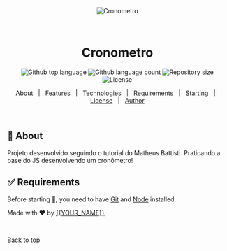 <div align="center" id="top"> 
  <img src="./.github/app.gif" alt="Cronometro" />

  &#xa0;

  <!-- <a href="https://cronometro.netlify.app">Demo</a> -->
</div>

<h1 align="center">Cronometro</h1>

<p align="center">
  <img alt="Github top language" src="https://img.shields.io/github/languages/top/{{andradeleo}}/cronometro?color=56BEB8">

  <img alt="Github language count" src="https://img.shields.io/github/languages/count/{{andradeleo}}/cronometro?color=56BEB8">

  <img alt="Repository size" src="https://img.shields.io/github/repo-size/{{andradeleo}}/cronometro?color=56BEB8">

  <img alt="License" src="https://img.shields.io/github/license/{{andradeleo}}/cronometro?color=56BEB8">

  <!-- <img alt="Github issues" src="https://img.shields.io/github/issues/{{YOUR_GITHUB_USERNAME}}/cronometro?color=56BEB8" /> -->

  <!-- <img alt="Github forks" src="https://img.shields.io/github/forks/{{YOUR_GITHUB_USERNAME}}/cronometro?color=56BEB8" /> -->

  <!-- <img alt="Github stars" src="https://img.shields.io/github/stars/{{YOUR_GITHUB_USERNAME}}/cronometro?color=56BEB8" /> -->
</p>

<!-- Status -->

<!-- <h4 align="center"> 
	🚧  Cronometro 🚀 Under construction...  🚧
</h4> 

<hr> -->

<p align="center">
  <a href="#dart-about">About</a> &#xa0; | &#xa0; 
  <a href="#sparkles-features">Features</a> &#xa0; | &#xa0;
  <a href="#rocket-technologies">Technologies</a> &#xa0; | &#xa0;
  <a href="#white_check_mark-requirements">Requirements</a> &#xa0; | &#xa0;
  <a href="#checkered_flag-starting">Starting</a> &#xa0; | &#xa0;
  <a href="#memo-license">License</a> &#xa0; | &#xa0;
  <a href="https://github.com/{{andradeleo}}" target="_blank">Author</a>
</p>

<br>

## :dart: About ##

Projeto desenvolvido seguindo o tutorial do Matheus Battisti. Praticando a base do JS desenvolvendo um cronômetro!


## :white_check_mark: Requirements ##

Before starting :checkered_flag:, you need to have [Git](https://git-scm.com) and [Node](https://nodejs.org/en/) installed.


Made with :heart: by <a href="https://github.com/{{andradeleo}}" target="_blank">{{YOUR_NAME}}</a>

&#xa0;

<a href="#top">Back to top</a>
